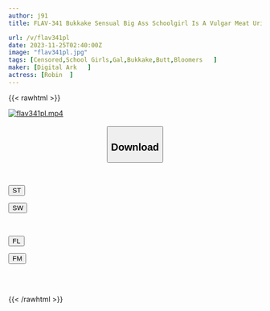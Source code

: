 ```yaml
---
author: j91
title: FLAV-341 Bukkake Sensual Big Ass Schoolgirl Is A Vulgar Meat Urinal Gal With Big Nipples

url: /v/flav341pl
date: 2023-11-25T02:40:00Z
image: "flav341pl.jpg"
tags: [Censored,School Girls,Gal,Bukkake,Butt,Bloomers	 ]
maker: [Digital Ark   ]
actress: [Robin  ]
---
```



{{< rawhtml >}}

<div class="video" data-videoid="dZGRopVp8DIZd9">
    <a href="javascript:;">
        <img src="/v/flav341pl/flav341pl.jpg" width="WIDTH" height="HEIGHT" alt="flav341pl.mp4" loading="lazy">
    </a>
</div>

<script type="text/javascript" src="https://j91.asia/asset/on-demand-st.js"></script>

<br>
  <link rel="stylesheet" href="https://j91.asia/asset/bs5.css">
  
  <center>
  <button class="btn btn-primary" type="button" data-bs-toggle="collapse" data-bs-target=".multi-collapse" aria-expanded="false" aria-controls="multiCollapseExample1 multiCollapseExample2"><h2>Download</h2></button></center>
</p>
<div class="row">
  <div class="col">
    <div class="collapse multi-collapse" id="multiCollapseExample1">
      <div class="card card-body">
	      	      <br>
<div class="buttons">  
<p><a href="https://streamtape.to/v/dZGRopVp8DIZd9" target="_blank"><button class="btn-hover color-3"><i class="fa fa-download"></i> ST</button></a></p>
<p><a href="https://flaswish.com/zzawq00i8xks" target="_blank"><button class="btn-hover color-2"><i class="fa fa-download"></i> SW</button></a></p></div>
    </div>
  </div>
</div>
  <div class="col">
    <div class="collapse multi-collapse" id="multiCollapseExample2">
      <div class="card card-body">
	      <br>
<div class="buttons">
<p><a href="javascript:;" target="_blank"><button class="btn-hover color-9"><i class="fa fa-download"></i> FL</button></a></p>
<p><a href="javascript:;" target="_blank"><button class="btn-hover color-8"><i class="fa fa-download"></i> FM</button></a></p></div>
<br><br>
      </div>
    </div>
  </div>
</div>

{{< /rawhtml >}}
